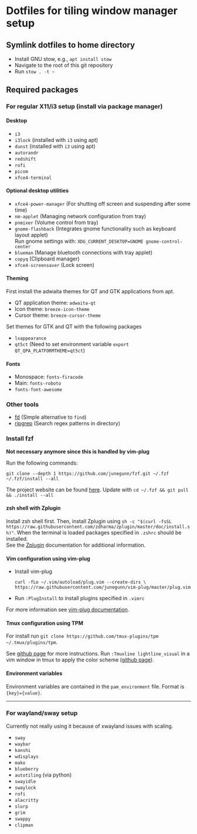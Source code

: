 # Dotfiles for tiling window manager setup

## Symlink dotfiles to home directory
* Install GNU stow, e.g., `apt install stow`
* Navigate to the root of this git repository
* Run `stow . -t ~`

## Required packages
### For regular X11/i3 setup (install via package manager)
#### Desktop
* `i3`
* `i3lock` (installed with `i3` using apt)
* `dunst` (installed with `i3` using apt)
* `autorandr`
* `redshift`
* `rofi`
* `picom`
* `xfce4-terminal`

#### Optional desktop utilities
* `xfce4-power-manager` (For shutting off screen and suspending after some time)
* `nm-applet` (Managing network configuration from tray)
* `pnmixer` (Volume control from tray)
* `gnome-flashback` (Integrates gnome functionality such as keyboard layout applet)   
  Run gnome settings with: `XDG_CURRENT_DESKTOP=GNOME gnome-control-center`
* `blueman` (Manage bluetooth connections with tray applet)
* `copyq` (Clipboard manager)
* `xfce4-screensaver` (Lock screen)

#### Theming
First install the adwaita themes for QT and GTK applications from apt.
* QT application theme: `adwaita-qt`
* Icon theme: `breeze-icon-theme`
* Cursor theme: `breeze-cursor-theme`
  
Set themes for GTK and QT with the following packages
* `lxappearance`
* `qt5ct` (Need to set environment variable `export QT_QPA_PLATFORMTHEME=qt5ct`)

#### Fonts
* Monospace: `fonts-firacode`
* Main: `fonts-roboto`
* `fonts-font-awesome`

### Other tools
* [fd](https://github.com/sharkdp/fd) (Simple alternative to `find`)
* [ripgrep](https://github.com/BurntSushi/ripgrep) (Search regex patterns in directory)

### Install fzf
**Not necessary anymore since this is handled by vim-plug**

Run the following commands:
```
git clone --depth 1 https://github.com/junegunn/fzf.git ~/.fzf
~/.fzf/install --all
```
The project website can be found [here](https://github.com/junegunn/fzf).
Update with `cd ~/.fzf && git pull && ./install --all`

#### zsh shell with Zplugin
Install zsh shell first.
Then, install Zplugin using `sh -c "$(curl -fsSL https://raw.githubusercontent.com/zdharma/zplugin/master/doc/install.sh)"`. When the terminal is loaded packages specified in `.zshrc` should be installed.   
See the [Zplugin](https://github.com/zdharma/zplugin) documentation for additional information.

#### Vim configuration using vim-plug
* Install vim-plug
   ```
   curl -fLo ~/.vim/autoload/plug.vim --create-dirs \
   https://raw.githubusercontent.com/junegunn/vim-plug/master/plug.vim
   ```
* Run `:PlugInstall` to install plugins specified in `.vimrc`

For more information see [vim-plug documentation](https://github.com/junegunn/vim-plug).

#### Tmux configuration using TPM
For install run `git clone https://github.com/tmux-plugins/tpm ~/.tmux/plugins/tpm`.

See [github page](https://github.com/tmux-plugins/tpm) for more instructions.
Run `:Tmuxline lightline_visual` in a vim window in tmux to apply the color scheme ([github page](https://github.com/edkolev/tmuxline.vim)).

#### Environment variables
Environment variables are contained in the `pam_environment` file. Format is `{key}={value}`.

---

### For wayland/sway setup
Currently not really using it because of xwayland issues with scaling.
* `sway`
* `waybar`
* `kanshi`
* `wdisplays`
* `mako`
* `blueberry`
* `autotiling` (via python)
* `swayidle`
* `swaylock`
* `rofi`
* `alacritty`
* `slurp`
* `grim`
* `swappy`
* `clipman`


